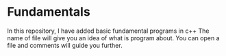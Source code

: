 # Fundamentals
In this repository, I have added basic fundamental programs in c++
The name of file will give you an idea of what is program about. You can open a file and comments will guide you further.
